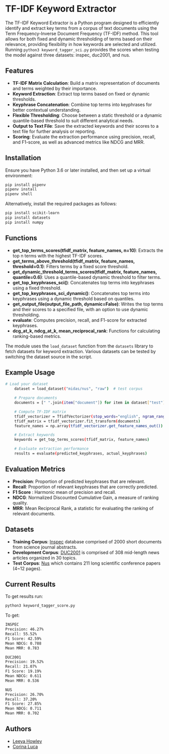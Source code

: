 # TF-IDF Keyword Extractor

The TF-IDF Keyword Extractor is a Python program designed to efficiently identify and extract key terms from a corpus of text documents using the Term Frequency-Inverse Document Frequency (TF-IDF) method. This tool allows for both fixed and dynamic thresholding of terms based on their relevance, providing flexibility in how keywords are selected and utilized. Running `python3 keyword_tagger_sci.py` provides the scores when testing the model against three datasets: inspec, duc2001, and nus.

## Features

- **TF-IDF Matrix Calculation**: Build a matrix representation of documents and terms weighted by their importance.
- **Keyword Extraction**: Extract top terms based on fixed or dynamic thresholds.
- **Keyphrase Concatenation**: Combine top terms into keyphrases for better contextual understanding.
- **Flexible Thresholding**: Choose between a static threshold or a dynamic quantile-based threshold to suit different analytical needs.
- **Output to Text File**: Save the extracted keywords and their scores to a text file for further analysis or reporting.
- **Scoring**: Evaluate the extraction performance using precision, recall, and F1-score, as well as advanced metrics like NDCG and MRR.

## Installation

Ensure you have Python 3.6 or later installed, and then set up a virtual environment:

```bash
pip install pipenv
pipenv install
pipenv shell
```

Alternatively, install the required packages as follows:

```bash
pip install scikit-learn
pip install datasets
pip install numpy
```

## Functions
- **get_top_terms_scores(tfidf_matrix, feature_names, n=10)**: Extracts the top n terms with the highest TF-IDF scores.
- **get_terms_above_threshold(tfidf_matrix, feature_names, threshold=0.1)**: Filters terms by a fixed score threshold.
- **get_dynamic_threshold_terms_scores(tfidf_matrix, feature_names, quantile=0.6)**: Uses a quantile-based dynamic threshold to filter terms.
- **get_top_keyphrases_sci()**: Concatenates top terms into keyphrases using a fixed threshold.
- **get_top_keyphrases_sci_dynamic()**: Concatenates top terms into keyphrases using a dynamic threshold based on quantiles.
- **get_output_file(output_file_path, dynamic=False)**: Writes the top terms and their scores to a specified file, with an option to use dynamic thresholding.
- **evaluate**: Computes precision, recall, and F1-score for extracted keyphrases.
- **dcg_at_k, ndcg_at_k, mean_reciprocal_rank**: Functions for calculating ranking-based metrics.

The module uses the `load_dataset` function from the `datasets` library to 
fetch datasets for keyword extraction. 
Various datasets can be tested by switching the dataset source in the script.

## Example Usage

```bash
# Load your dataset
    dataset = load_dataset("midas/nus", "raw")  # test corpus

    # Prepare documents
    documents = [" ".join(item["document"]) for item in dataset["test"]]

    # Compute TF-IDF matrix
    tfidf_vectorizer = TfidfVectorizer(stop_words="english", ngram_range=(1, 2))
    tfidf_matrix = tfidf_vectorizer.fit_transform(documents)
    feature_names = np.array(tfidf_vectorizer.get_feature_names_out())

    # Extract keywords
    keywords = get_top_terms_scores(tfidf_matrix, feature_names)

    # Evaluate extraction performance
    results = evaluate(predicted_keyphrases, actual_keyphrases)
```
## Evaluation Metrics
- **Precision**: Proportion of predicted keyphrases that are relevant.
- **Recall**: Proportion of relevant keyphrases that are correctly predicted.
- **F1 Score** : Harmonic mean of precision and recall.
- **NDCG**: Normalized Discounted Cumulative Gain, a measure of ranking quality.
- **MRR**: Mean Reciprocal Rank, a statistic for evaluating the ranking of relevant documents.

## Datasets
- **Training Corpus**: [Inspec](https://huggingface.co/datasets/midas/inspec) database comprised of 2000 short documents from science journal abstracts.
- **Development Corpus**:  [DUC2001](https://huggingface.co/datasets/midas/duc2001) is comprised of 308 mid-length news articles organized in 30 topics.
- **Test Corpus**: [Nus](https://huggingface.co/datasets/midas/nus) which contains 211 long scientific conference papers (4~12 pages).

## Current Results

To get results run:
```bash
python3 keyword_tagger_score.py
```
To get:

```bash
INSPEC
Precision: 46.27%
Recall: 55.52%
F1 Score: 42.59%
Mean NDCG: 0.788
Mean MRR: 0.783 

DUC2001
Precision: 19.52%
Recall: 21.07%
F1 Score: 19.19%
Mean NDCG: 0.611
Mean MRR: 0.536

NUS
Precision: 26.70%
Recall: 37.20%
F1 Score: 27.85%
Mean NDCG: 0.711
Mean MRR: 0.702
```

## Authors
- [Leeya Howley](https://github.com/rlh9398)
- [Corina Luca](https://github.com/CorinaLucaFocsan)
